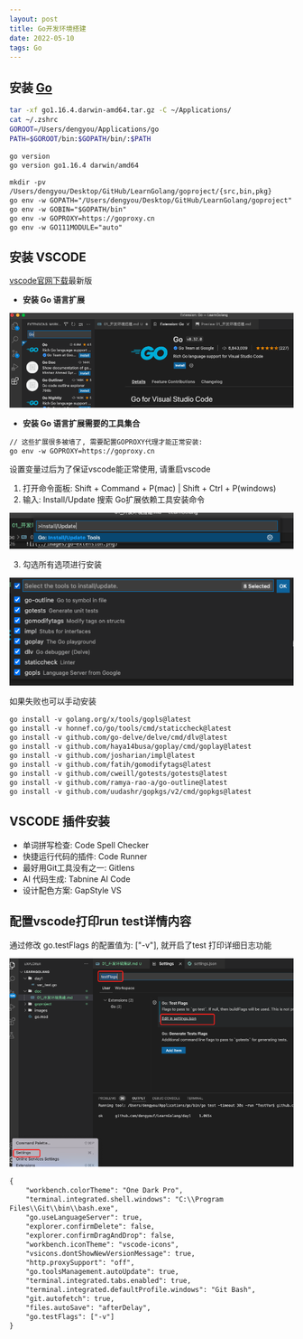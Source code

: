```yaml
---
layout: post
title: Go开发环境搭建
date: 2022-05-10
tags: Go
---
```


## 安装 [Go](https://golang.google.cn/dl/)

```bash
tar -xf go1.16.4.darwin-amd64.tar.gz -C ~/Applications/
cat ~/.zshrc
GOROOT=/Users/dengyou/Applications/go
PATH=$GOROOT/bin:$GOPATH/bin/:$PATH
```
```
go version
go version go1.16.4 darwin/amd64
```
```
mkdir -pv /Users/dengyou/Desktop/GitHub/LearnGolang/goproject/{src,bin,pkg}
go env -w GOPATH="/Users/dengyou/Desktop/GitHub/LearnGolang/goproject"
go env -w GOBIN="$GOPATH/bin"
go env -w GOPROXY=https://goproxy.cn
go env -w GO111MODULE="auto"
```

## 安装 VSCODE

[vscode官网下载]( https://code.visualstudio.com/)最新版

- **安装 Go 语言扩展**

![](/images/pic/go-extension.png)

- **安装 Go 语言扩展需要的工具集合**

```
// 这些扩展很多被墙了, 需要配置GOPROXY代理才能正常安装:
go env -w GOPROXY=https://goproxy.cn
```

设置变量过后为了保证vscode能正常使用, 请重启vscode

1. 打开命令面板: Shift + Command + P(mac) | Shift + Ctrl + P(windows)
2. 输入: Install/Update 搜索 Go扩展依赖工具安装命令

![](/images/pic/vscode-command.png)

3. 勾选所有选项进行安装

![](/images/pic/vscode-command2.png)

如果失败也可以手动安装

```
go install -v golang.org/x/tools/gopls@latest
go install -v honnef.co/go/tools/cmd/staticcheck@latest
go install -v github.com/go-delve/delve/cmd/dlv@latest
go install -v github.com/haya14busa/goplay/cmd/goplay@latest
go install -v github.com/josharian/impl@latest
go install -v github.com/fatih/gomodifytags@latest
go install -v github.com/cweill/gotests/gotests@latest
go install -v github.com/ramya-rao-a/go-outline@latest
go install -v github.com/uudashr/gopkgs/v2/cmd/gopkgs@latest
```

## VSCODE 插件安装

- 单词拼写检查: Code Spell Checker
- 快捷运行代码的插件: Code Runner
- 最好用Git工具没有之一: Gitlens
- AI 代码生成: Tabnine AI Code
- 设计配色方案: GapStyle VS

## 配置vscode打印run test详情内容

通过修改 go.testFlags 的配置值为: ["-v"], 就开启了test 打印详细日志功能

![](/images/pic/vscode-test-debug.png)

```
{
    "workbench.colorTheme": "One Dark Pro",
    "terminal.integrated.shell.windows": "C:\\Program Files\\Git\\bin\\bash.exe",
    "go.useLanguageServer": true,
    "explorer.confirmDelete": false,
    "explorer.confirmDragAndDrop": false,
    "workbench.iconTheme": "vscode-icons",
    "vsicons.dontShowNewVersionMessage": true,
    "http.proxySupport": "off",
    "go.toolsManagement.autoUpdate": true,
    "terminal.integrated.tabs.enabled": true,
    "terminal.integrated.defaultProfile.windows": "Git Bash",
    "git.autofetch": true,
    "files.autoSave": "afterDelay",
    "go.testFlags": ["-v"]
}
```


